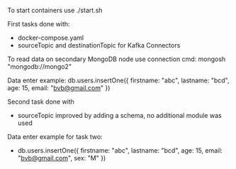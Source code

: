 To start containers use ./start.sh

First tasks done with:
- docker-compose.yaml
- sourceTopic and destinationTopic for Kafka Connectors

To read data on secondary MongoDB node use connection cmd: mongosh "mongodb://mongo2"

Data enter example: db.users.insertOne({ firstname: "abc", lastname: "bcd", age: 15, email: "bvb@gmail.com" })

Second task done with
- sourceTopic improved by adding a schema, no additional module was used

Data enter example for task two:
- db.users.insertOne({ firstname: "abc", lastname: "bcd", age: 15, email: "bvb@gmail.com", sex: "M" })
